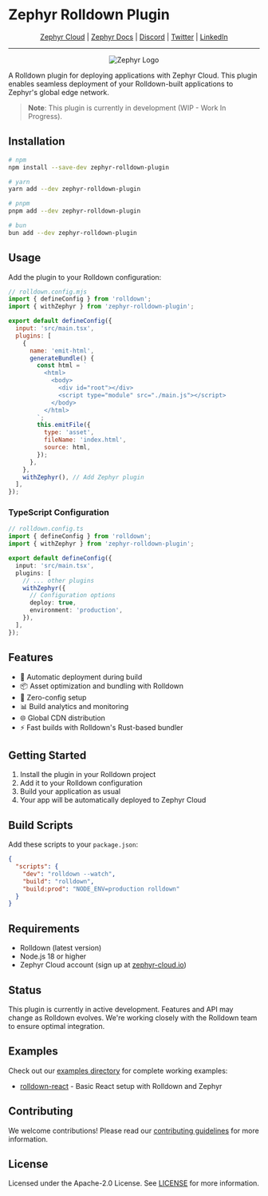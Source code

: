 # Zephyr Rolldown Plugin

<div align="center">

[Zephyr Cloud](https://zephyr-cloud.io) | [Zephyr Docs](https://docs.zephyr-cloud.io) | [Discord](https://zephyr-cloud.io/discord) | [Twitter](https://x.com/ZephyrCloudIO) | [LinkedIn](https://www.linkedin.com/company/zephyr-cloud/)

<hr/>
<img src="https://cdn.prod.website-files.com/669061ee3adb95b628c3acda/66981c766e352fe1f57191e2_Opengraph-zephyr.png" alt="Zephyr Logo" />
</div>

A Rolldown plugin for deploying applications with Zephyr Cloud. This plugin enables seamless deployment of your Rolldown-built applications to Zephyr's global edge network.

> **Note**: This plugin is currently in development (WIP - Work In Progress).

## Installation

```bash
# npm
npm install --save-dev zephyr-rolldown-plugin

# yarn
yarn add --dev zephyr-rolldown-plugin

# pnpm
pnpm add --dev zephyr-rolldown-plugin

# bun
bun add --dev zephyr-rolldown-plugin
```

## Usage

Add the plugin to your Rolldown configuration:

```javascript
// rolldown.config.mjs
import { defineConfig } from 'rolldown';
import { withZephyr } from 'zephyr-rolldown-plugin';

export default defineConfig({
  input: 'src/main.tsx',
  plugins: [
    {
      name: 'emit-html',
      generateBundle() {
        const html = `
          <html>
            <body>
              <div id="root"></div>
              <script type="module" src="./main.js"></script>
            </body>
          </html>
        `;
        this.emitFile({
          type: 'asset',
          fileName: 'index.html',
          source: html,
        });
      },
    },
    withZephyr(), // Add Zephyr plugin
  ],
});
```

### TypeScript Configuration

```typescript
// rolldown.config.ts
import { defineConfig } from 'rolldown';
import { withZephyr } from 'zephyr-rolldown-plugin';

export default defineConfig({
  input: 'src/main.tsx',
  plugins: [
    // ... other plugins
    withZephyr({
      // Configuration options
      deploy: true,
      environment: 'production',
    }),
  ],
});
```

## Features

- 🚀 Automatic deployment during build
- 📦 Asset optimization and bundling with Rolldown
- 🔧 Zero-config setup
- 📊 Build analytics and monitoring
- 🌐 Global CDN distribution
- ⚡ Fast builds with Rolldown's Rust-based bundler

## Getting Started

1. Install the plugin in your Rolldown project
2. Add it to your Rolldown configuration
3. Build your application as usual
4. Your app will be automatically deployed to Zephyr Cloud

## Build Scripts

Add these scripts to your `package.json`:

```json
{
  "scripts": {
    "dev": "rolldown --watch",
    "build": "rolldown",
    "build:prod": "NODE_ENV=production rolldown"
  }
}
```

## Requirements

- Rolldown (latest version)
- Node.js 18 or higher
- Zephyr Cloud account (sign up at [zephyr-cloud.io](https://zephyr-cloud.io))

## Status

This plugin is currently in active development. Features and API may change as Rolldown evolves. We're working closely with the Rolldown team to ensure optimal integration.

## Examples

Check out our [examples directory](../../examples/) for complete working examples:

- [rolldown-react](../../examples/rolldown-react/) - Basic React setup with Rolldown and Zephyr

## Contributing

We welcome contributions! Please read our [contributing guidelines](../../CONTRIBUTING.md) for more information.

## License

Licensed under the Apache-2.0 License. See [LICENSE](LICENSE) for more information.
